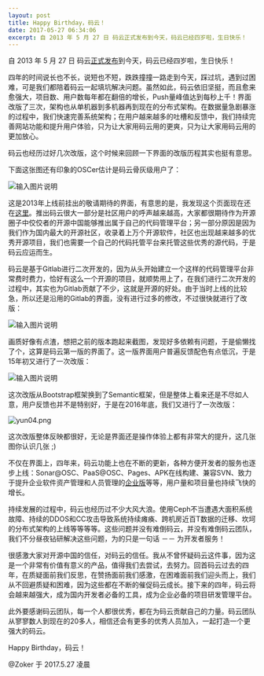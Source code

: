 ```yaml
---
layout: post
title: Happy Birthday，码云！
date: 2017-05-27 06:34:06
excerpt: 自 2013 年 5 月 27 日 码云正式发布到今天，码云已经四岁啦，生日快乐！
---
```


自 2013 年 5 月 27 日 码云[正式发布](http://www.oschina.net/news/40844/git-osc-welcome)到今天，码云已经四岁啦，生日快乐！

四年的时间说长也不长，说短也不短，跌跌撞撞一路走到今天，踩过坑，遇到过困难，可是我们都陪着码云一起填坑解决问题。虽然如此，码云依旧坚挺，而且愈来愈强大，项目数、用户数每年都在翻倍的增长，Push量峰值达到每秒上千！界面改版了三次，架构也从单机器到多机器再到现在的分布式架构。在数据量急剧暴涨的过程中，我们快速完善系统架构；在用户越来越多的吐槽和反馈中，我们持续完善网站功能和提升用户体验，只为让大家用码云用的更爽，只为让大家用码云用的更加放心。

码云也经历过好几次改版，这个时候来回顾一下界面的改版历程其实也挺有意思。

下面这张图还有印象的OSCer估计是码云骨灰级用户了：

![输入图片说明](https://blogine-1251619080.cos.ap-guangzhou.myqcloud.com/uploads/2017-5-27/mayun01.png "在这里输入图片标题")

这是2013年上线前挂出的敬请期待的界面，有意思的是，我发现这个页面现在还在[这里](http://git.oschina.net/welcome)。推出码云很大一部分是社区用户的呼声越来越高，大家都很期待作为开源圈子中佼佼者的开源中国能够推出属于自己的代码管理平台；另一部分原因是因为我们作为国内最大的开源社区，收录着上万个开源软件，社区也出现越来越多的优秀开源项目，我们也需要一个自己的代码托管平台来托管这些优秀的源代码，于是码云应运而生。

码云是基于Gitlab进行二次开发的，因为从头开始建立一个这样的代码管理平台非常费时费力，恰好有这么一个开源的项目，就顺势用上了，在我们进行二次开发的过程中，其实也为Gitlab贡献了不少，这就是开源的好处。由于当时上线的比较急，所以还是沿用的Gitlab的界面，没有进行过多的修改，不过很快就进行了改版：

![输入图片说明](https://blogine-1251619080.cos.ap-guangzhou.myqcloud.com/uploads/2017-5-27/mayun02.jpeg "在这里输入图片标题")

画质好像有点渣，想把之前的版本跑起来截图，发现好多依赖有问题，于是偷懒找了个，这算是码云第一版的界面了。这一版界面用户普遍反馈配色有点低沉，于是15年初又进行了一次改版：

![输入图片说明](https://blogine-1251619080.cos.ap-guangzhou.myqcloud.com/uploads/2017-5-27/mayun03.jpeg "在这里输入图片标题")

这次改版从Bootstrap框架换到了Semantic框架，但是整体上看来还是不尽如人意，用户反馈也并不是特别好，于是在2016年底，我们又进行了一次改版：

![yun04.png](https://blogine-1251619080.cos.ap-guangzhou.myqcloud.com/uploads/2017-5-27/mayun04.jpg "在这里输入图片标题")

这次改版整体反映都很好，无论是界面还是操作体验上都有非常大的提升，这几张图你认识几张 ;)

不仅在界面上，四年来，码云功能上也在不断的更新，各种方便开发者的服务也逐步上线：Sonar@OSC、PaaS@OSC、Pages、APK在线构建、兼容SVN、致力于提升企业软件资产管理和人员管理的[企业版](http://git.oschina.net/enterprises)等等，用户量和项目量也持续飞快的增长。

持续发展的过程中，码云也经历过不少大风大浪。使用Ceph不当遭遇大面积系统故障、持续的DDOS和CC攻击导致系统持续瘫痪、跨机房近百T数据的迁移、坎坷的分布式架构的上线等等等等。这些问题并没有难倒码云，并没有难倒码云团队，我们不分昼夜钻研解决这些问题，为的只是一句话 －－ 为开发者服务！

很感激大家对开源中国的信任，对码云的信任。我从不曾怀疑码云这件事，因为这是一个非常有价值有意义的产品，值得我们去尝试，去努力。回首码云过去的四年，在质疑面前我们反思，在赞扬面前我们感激，在困难面前我们迎头而上，我们从不回避质疑和困难，因为这些都在不断的催促码云成长。接下来的四年，码云将会越来越强大，成为国内开发者必备的工具，成为企业必备的项目研发管理平台。

此外要感谢码云团队，每一个人都很优秀，都在为码云贡献自己的力量。码云团队从寥寥数人到现在的20多人，相信还会有更多的优秀人员加入，一起打造一个更强大的码云。

Happy Birthday，码云！

@Zoker 于 2017.5.27 凌晨